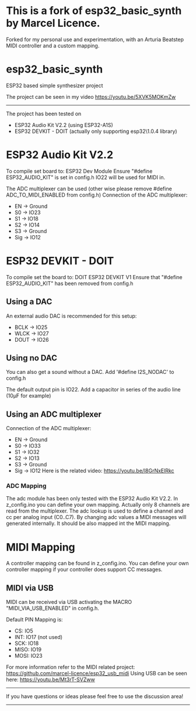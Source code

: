# This is a fork of esp32_basic_synth by Marcel Licence.
Forked for my personal use and experimentation, with an Arturia Beatstep MIDI controller and a custom mapping.

# esp32_basic_synth
ESP32 based simple synthesizer project

The project can be seen in my video https://youtu.be/5XVK5MOKmZw

---
The project has been tested on
- ESP32 Audio Kit V2.2 (using ESP32-A1S)
- ESP32 DEVKIT - DOIT (actually only supporting esp32\1.0.4 library)

# ESP32 Audio Kit V2.2
To compile set board to: ESP32 Dev Module
Ensure "#define ESP32_AUDIO_KIT" is set in config.h
IO22 will be used for MIDI in.

The ADC multiplexer can be used (other wise please remove #define ADC_TO_MIDI_ENABLED from config.h)
Connection of the ADC multiplexer:
- EN -> Ground
- S0 -> IO23
- S1 -> IO18
- S2 -> IO14
- S3 -> Ground
- Sig -> IO12

# ESP32 DEVKIT - DOIT
To compile set the board to: DOIT ESP32 DEVKIT V1
Ensure that "#define ESP32_AUDIO_KIT" has been removed from config.h

## Using a DAC
An external audio DAC is recommended for this setup:
- BCLK -> IO25
- WLCK -> IO27
- DOUT -> IO26

## Using no DAC
You can also get a sound without a DAC.
Add '#define I2S_NODAC' to config.h

The default output pin is IO22. Add a capacitor in series of the audio line (10µF for example)

## Using an ADC multiplexer
Connection of the ADC multiplexer:
- EN -> Ground
- S0 -> IO33
- S1 -> IO32
- S2 -> IO13
- S3 -> Ground
- Sig -> IO12
Here is the related video: https://youtu.be/l8GrNxElRkc

### ADC Mapping
The adc module has been only tested with the ESP32 Audio Kit V2.2.
In z_config.ino you can define your own mapping. Actually only 8 channels are read from the multiplexer.
The adc lookup is used to define a channel and cc per analog input (C0..C7).
By changing adc values a MIDI messages will generated internally.
It should be also mapped int the MIDI mapping.

# MIDI Mapping
A controller mapping can be found in z_config.ino.
You can define your own controller mapping if your controller does support CC messages.

## MIDI via USB
MIDI can be received via USB activating the MACRO "MIDI_VIA_USB_ENABLED" in config.h.

Default PIN Mapping is:
- CS: IO5
- INT: IO17 (not used)
- SCK: IO18
- MISO: IO19
- MOSI: IO23

For more information refer to the MIDI related project: https://github.com/marcel-licence/esp32_usb_midi
Using USB can be seen here: https://youtu.be/Mt3rT-SVZww

---
If you have questions or ideas please feel free to use the discussion area!

---

